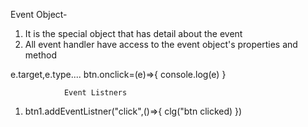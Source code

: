 Event Object-

1. It is the special object that has detail about the event
2. All event handler have access to the event object's properties and method    

e.target,e.type....
btn.onclick=(e)=>{
        console.log(e)
}

                Event Listners

 1. btn1.addEventListner("click",()=>{
    clg("btn clicked)
 })               